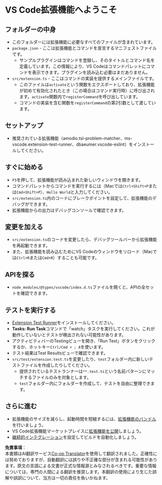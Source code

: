 <!--
CO_OP_TRANSLATOR_METADATA:
{
  "original_hash": "62b2632720dd39ef391d6b60b9b4bfb8",
  "translation_date": "2025-05-08T06:47:13+00:00",
  "source_file": "code/09.UpdateSamples/Aug/vscode/phiext/vsc-extension-quickstart.md",
  "language_code": "ja"
}
-->
# VS Code拡張機能へようこそ

## フォルダーの中身

* このフォルダーには拡張機能に必要なすべてのファイルが含まれています。
* `package.json` - ここは拡張機能とコマンドを宣言するマニフェストファイルです。
  * サンプルプラグインはコマンドを登録し、そのタイトルとコマンド名を定義しています。この情報により、VS Codeはコマンドパレットにコマンドを表示できます。プラグインを読み込む必要はまだありません。
* `src/extension.ts` - ここはコマンドの実装を提供するメインファイルです。
  * このファイルは`activate`という関数をエクスポートしており、拡張機能が初めて有効化されたとき（この場合はコマンド実行時）に呼び出されます。`activate`関数内で`registerCommand`を呼び出しています。
  * コマンドの実装を含む関数を`registerCommand`の第2引数として渡しています。

## セットアップ

* 推奨されている拡張機能（amodio.tsl-problem-matcher、ms-vscode.extension-test-runner、dbaeumer.vscode-eslint）をインストールしてください。

## すぐに始める

* `F5`を押して、拡張機能が読み込まれた新しいウィンドウを開きます。
* コマンドパレットからコマンドを実行するには（Macでは`Ctrl+Shift+P`または`Cmd+Shift+P`）、`Hello World`と入力してください。
* `src/extension.ts`内のコードにブレークポイントを設定して、拡張機能のデバッグができます。
* 拡張機能からの出力はデバッグコンソールで確認できます。

## 変更を加える

* `src/extension.ts`のコードを変更したら、デバッグツールバーから拡張機能を再起動できます。
* また、拡張機能を読み込むためにVS Codeのウィンドウをリロード（Macでは`Ctrl+R`または`Cmd+R`）することも可能です。

## APIを探る

* `node_modules/@types/vscode/index.d.ts`ファイルを開くと、APIの全セットを確認できます。

## テストを実行する

* [Extension Test Runner](https://marketplace.visualstudio.com/items?itemName=ms-vscode.extension-test-runner)をインストールしてください。
* **Tasks: Run Task**コマンドで「watch」タスクを実行してください。これが動作していないとテストが検出されない可能性があります。
* アクティビティバーのTestingビューを開き、「Run Test」ボタンをクリックするか、ホットキー`Ctrl/Cmd + ; A`を使います。
* テスト結果はTest Resultsビューで確認できます。
* `src/test/extension.test.ts`を変更したり、`test`フォルダー内に新しいテストファイルを作成したりしてください。
  * 提供されているテストランナーは`**.test.ts`という名前パターンにマッチするファイルのみを対象とします。
  * `test`フォルダー内にフォルダーを作成して、テストを自由に整理できます。

## さらに進む

* 拡張機能のサイズを減らし、起動時間を短縮するには、[拡張機能のバンドル](https://code.visualstudio.com/api/working-with-extensions/bundling-extension)を行いましょう。
* VS Code拡張機能マーケットプレイスに[拡張機能を公開](https://code.visualstudio.com/api/working-with-extensions/publishing-extension)しましょう。
* [継続的インテグレーション](https://code.visualstudio.com/api/working-with-extensions/continuous-integration)を設定してビルドを自動化しましょう。

**免責事項**：  
本書類はAI翻訳サービス[Co-op Translator](https://github.com/Azure/co-op-translator)を使用して翻訳されました。正確性には努めておりますが、自動翻訳には誤りや不正確な部分が含まれる可能性があります。原文の言語による文書が正式な情報源とみなされるべきです。重要な情報については、専門の人間による翻訳を推奨します。本翻訳の使用により生じた誤解や誤訳について、当方は一切の責任を負いかねます。